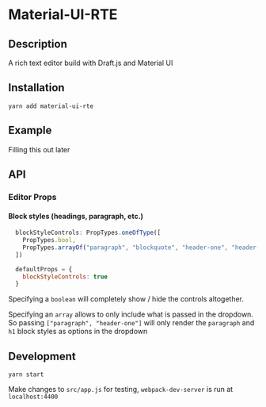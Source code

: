# Material-UI-RTE

## Description

A rich text editor build with Draft.js and Material UI

## Installation

`yarn add material-ui-rte`

## Example

Filling this out later

## API

### Editor Props

#### Block styles (headings, paragraph, etc.)

```js
  blockStyleControls: PropTypes.oneOfType([
    PropTypes.bool,
    PropTypes.arrayOf("paragraph", "blockquote", "header-one", "header-two", "header-three", "header-four", "header-five", "header-six")
  ])

  defaultProps = {
    blockStyleControls: true
  }
```

Specifying a `boolean` will completely show / hide the controls altogether.

Specifying an `array` allows to only include what is passed in the dropdown. So passing `["paragraph", "header-one"]` will only render the `paragraph` and `h1` block styles as options in the dropdown

## Development

`yarn start`

Make changes to `src/app.js` for testing, `webpack-dev-server` is run at `localhost:4400`